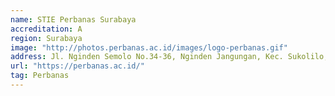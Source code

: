 ```yaml
---
name: STIE Perbanas Surabaya
accreditation: A
region: Surabaya
image: "http://photos.perbanas.ac.id/images/logo-perbanas.gif"
address: Jl. Nginden Semolo No.34-36, Nginden Jangungan, Kec. Sukolilo, Kota SBY, Jawa Timur 60118
url: "https://perbanas.ac.id/"
tag: Perbanas
---
```

